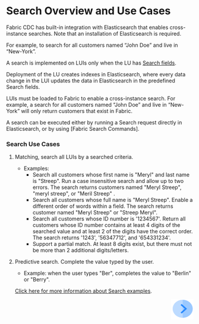 # Search Overview and Use Cases

Fabric CDC has built-in integration with Elasticsearch that enables cross-instance searches. Note that an installation of Elasticsearch is required.

For example, to search for all customers named “John Doe” and live in “New-York”.

A search is implemented on LUIs only when the LU has [Search fields](02_search_implementation.md#creating-search-fields).

Deployment of the LU creates indexes in Elasticsearch, where every data change in the LUI updates the data in Elasticsearch in the predefined Search fields.

LUIs must be loaded to Fabric to enable a cross-instance search. For example, a search for all customers named “John Doe” and live in “New-York” will only return customers that exist in Fabric.

A search can be executed either by running a Search request directly in Elasticsearch, or by using [Fabric Search Commands]. 

### Search Use Cases

1. Matching, search all LUIs by a searched criteria. 

   - Examples:
     - Search all customers whose first name is "Meryl" and last name is  "Streep". Run a case insensitive search and allow up to two errors. The search returns customers named "Meryl Streep", "meryl streep", or "Meril Streep" .
     - Search all customers whose full name is "Meryl Streep". Enable a different order of words within a field. The search returns customer named "Meryl Streep" or "Streep Meryl".
     - Search all customers whose ID number is '1234567'. Return all customers whose ID number contains at least 4 digits of the searched value and at least 2 of the digits have the correct order. The search returns '1243',  '56347712', and '654331234'.
     - Support a partial match.  At least 8 digits exist, but there must not be more than 2 additional digits/letters.

2. Predictive search. Complete the value typed by the user. 

   - Example: when the user types "Ber",  completes the value to "Berlin" or "Berry".

   [Click here for more information about Search examples](05_search_command.md#search-command--examples).

   



[<img align="right" width="60" height="54" src="/articles/images/Next.png">](02_search_implementation.md)

